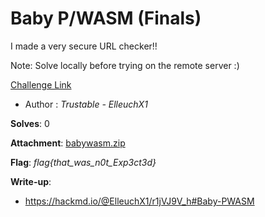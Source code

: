 # Baby P/WASM (Finals)

I made a very secure URL checker!!

Note: Solve locally before trying on the remote server :) 

[Challenge Link](http://16.170.225.194:3000/)

- Author : *Trustable - ElleuchX1*

**Solves**: 0

**Attachment**: [babywasm.zip](babywasm.zip)

**Flag**:  *flag{that_was_n0t_Exp3ct3d}*

**Write-up**:
- https://hackmd.io/@ElleuchX1/r1jVJ9V_h#Baby-PWASM
